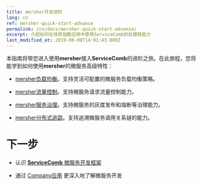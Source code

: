 ```yaml
---
title: mersher开发进阶
lang: cn
ref: mersher-quick-start-advance
permalink: /cn/docs/mersher-quick-start-advance/
excerpt: 介绍如何在体质指数应用中使用ServiceComb的处理链能力
last_modified_at: 2019-08-08T14:01:43.000Z
---
```


本指南将带您进入使用**mersher**接入**ServiceComb**的进阶之旅。在此旅程，您将能学到如何使用**mersher**的微服务高级特性：

- [mersher负载均衡](/cn/docs/mersher-quick-start-advance/mersher-load-balance/)。支持灵活可配置的微服务负载均衡策略。

- [mersher流量控制](/cn/docs/mersher-quick-start-advance/mersher-flow-control/)。支持微服务请求流量控制能力。

- [mersher服务治理](/cn/docs/mersher-quick-start-advance/mersher-service-management/)。支持微服务的灰度发布和熔断等治理能力。

- [mersher分布式追踪](/cn/docs/mersher-quick-start-advance/mersher-distributed-tracing)。支持追溯微服务调用关系链的能力。

# 下一步

- 认识 [**ServiceComb** 微服务开发框架](/cn/users/)

- 通过 [Company应用](/cn/docs/linuxcon-workshop-demo/) 更深入地了解微服务开发
